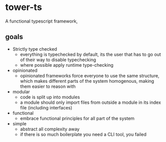 # tower-ts
A functional typescript framework, 

## goals
+ Strictly type checked
  + everything is typechecked by default, its the user that has to go out of their way to disable typechecking
  + where possible apply runtime type-checking
+ opinionated
  + opinionated frameworks force everyone to use the same structure, which makes different parts of the system homogenous, making them easier to reason with
+ modular
  + code is split up into modules
  + a module should only import files from outside a module in its index file (including interfaces)
+ functional
  + embrace functional principles for all part of the system
+ simple
  + abstract all complexity away
  + if there is so much boilerplate you need a CLI tool, you failed
